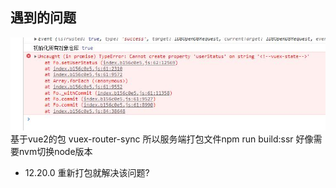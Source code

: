 ## 遇到的问题

![](./images/2.jpg)
基于vue2的包 vuex-router-sync
所以服务端打包文件npm run build:ssr
好像需要nvm切换node版本
- 12.20.0 重新打包就解决该问题?




